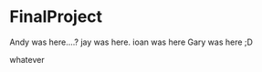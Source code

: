 FinalProject
============


Andy was here....?
jay was here.
ioan was here
Gary was here ;D

whatever

